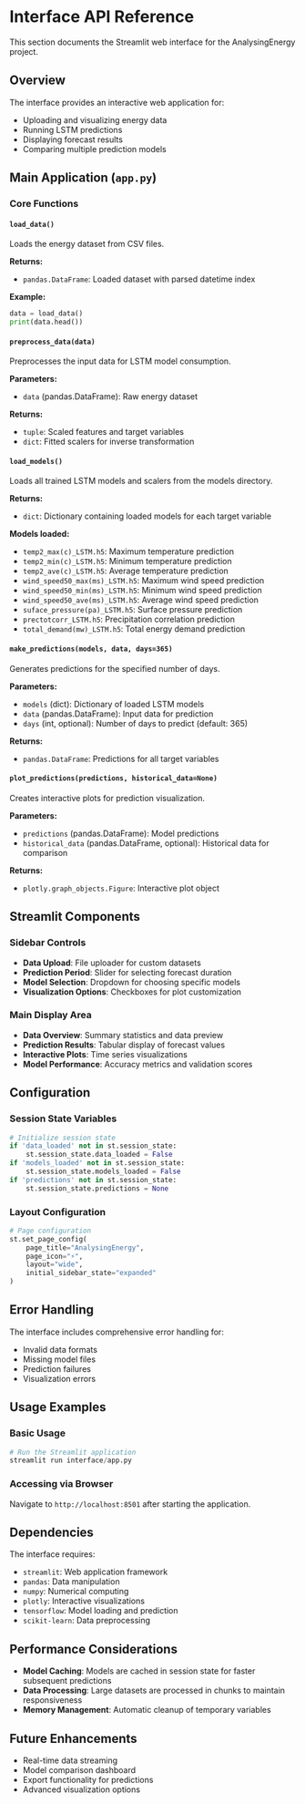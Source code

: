 # Interface API Reference

This section documents the Streamlit web interface for the AnalysingEnergy project.

## Overview

The interface provides an interactive web application for:
- Uploading and visualizing energy data
- Running LSTM predictions
- Displaying forecast results
- Comparing multiple prediction models

## Main Application (`app.py`)

### Core Functions

#### `load_data()`
Loads the energy dataset from CSV files.

**Returns:**
- `pandas.DataFrame`: Loaded dataset with parsed datetime index

**Example:**
```python
data = load_data()
print(data.head())
```

#### `preprocess_data(data)`
Preprocesses the input data for LSTM model consumption.

**Parameters:**
- `data` (pandas.DataFrame): Raw energy dataset

**Returns:**
- `tuple`: Scaled features and target variables
- `dict`: Fitted scalers for inverse transformation

#### `load_models()`
Loads all trained LSTM models and scalers from the models directory.

**Returns:**
- `dict`: Dictionary containing loaded models for each target variable

**Models loaded:**
- `temp2_max(c)_LSTM.h5`: Maximum temperature prediction
- `temp2_min(c)_LSTM.h5`: Minimum temperature prediction
- `temp2_ave(c)_LSTM.h5`: Average temperature prediction
- `wind_speed50_max(ms)_LSTM.h5`: Maximum wind speed prediction
- `wind_speed50_min(ms)_LSTM.h5`: Minimum wind speed prediction
- `wind_speed50_ave(ms)_LSTM.h5`: Average wind speed prediction
- `suface_pressure(pa)_LSTM.h5`: Surface pressure prediction
- `prectotcorr_LSTM.h5`: Precipitation correlation prediction
- `total_demand(mw)_LSTM.h5`: Total energy demand prediction

#### `make_predictions(models, data, days=365)`
Generates predictions for the specified number of days.

**Parameters:**
- `models` (dict): Dictionary of loaded LSTM models
- `data` (pandas.DataFrame): Input data for prediction
- `days` (int, optional): Number of days to predict (default: 365)

**Returns:**
- `pandas.DataFrame`: Predictions for all target variables

#### `plot_predictions(predictions, historical_data=None)`
Creates interactive plots for prediction visualization.

**Parameters:**
- `predictions` (pandas.DataFrame): Model predictions
- `historical_data` (pandas.DataFrame, optional): Historical data for comparison

**Returns:**
- `plotly.graph_objects.Figure`: Interactive plot object

## Streamlit Components

### Sidebar Controls
- **Data Upload**: File uploader for custom datasets
- **Prediction Period**: Slider for selecting forecast duration
- **Model Selection**: Dropdown for choosing specific models
- **Visualization Options**: Checkboxes for plot customization

### Main Display Area
- **Data Overview**: Summary statistics and data preview
- **Prediction Results**: Tabular display of forecast values
- **Interactive Plots**: Time series visualizations
- **Model Performance**: Accuracy metrics and validation scores

## Configuration

### Session State Variables
```python
# Initialize session state
if 'data_loaded' not in st.session_state:
    st.session_state.data_loaded = False
if 'models_loaded' not in st.session_state:
    st.session_state.models_loaded = False
if 'predictions' not in st.session_state:
    st.session_state.predictions = None
```

### Layout Configuration
```python
# Page configuration
st.set_page_config(
    page_title="AnalysingEnergy",
    page_icon="⚡",
    layout="wide",
    initial_sidebar_state="expanded"
)
```

## Error Handling

The interface includes comprehensive error handling for:
- Invalid data formats
- Missing model files
- Prediction failures
- Visualization errors

## Usage Examples

### Basic Usage
```python
# Run the Streamlit application
streamlit run interface/app.py
```

### Accessing via Browser
Navigate to `http://localhost:8501` after starting the application.

## Dependencies

The interface requires:
- `streamlit`: Web application framework
- `pandas`: Data manipulation
- `numpy`: Numerical computing
- `plotly`: Interactive visualizations
- `tensorflow`: Model loading and prediction
- `scikit-learn`: Data preprocessing

## Performance Considerations

- **Model Caching**: Models are cached in session state for faster subsequent predictions
- **Data Processing**: Large datasets are processed in chunks to maintain responsiveness
- **Memory Management**: Automatic cleanup of temporary variables

## Future Enhancements

- Real-time data streaming
- Model comparison dashboard
- Export functionality for predictions
- Advanced visualization options
